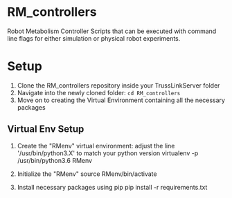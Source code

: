 # RM_controllers
Robot Metabolism Controller Scripts that can be executed with command line flags for either simulation or physical robot experiments.

# Setup
1. Clone the RM_controllers repository inside your TrussLinkServer folder
2. Navigate into the newly cloned folder: `cd RM_controllers`
4. Move on to creating the Virtual Environment containing all the necessary packages

## Virtual Env Setup
1. Create the "RMenv" virtual environment: adjust the line '/usr/bin/python3.X' to match your python version
virtualenv -p /usr/bin/python3.6 RMenv

2. Initialize the "RMenv"
source RMenv/bin/activate

3. Install necessary packages using pip
pip install -r requirements.txt
